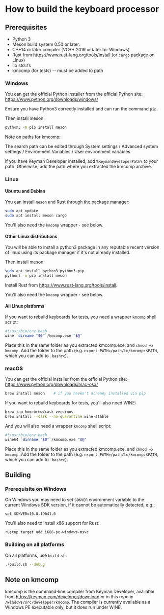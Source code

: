 # How to build the keyboard processor

## Prerequisites

- Python 3
- Meson build system 0.50 or later.
- C++14 or later compiler (VC++ 2019 or later for Windows).
- Rust from <https://www.rust-lang.org/tools/install> (or `cargo` package on Linux)
- lib std::fs
- kmcomp (for tests) -- must be added to path

### Windows

You can get the official Python installer from the official Python site:
<https://www.python.org/downloads/windows/>

Ensure you have Python3 correctly installed and can run the command `pip`.

Then install meson:

```bash
python3 -m pip install meson
```

Note on paths for kmcomp:

The search path can be edited through System settings / Advanced system settings
/ Environment Variables / User environment variables.

If you have Keyman Developer installed, add `%KeymanDeveloperPath%` to your
path. Otherwise, add the path where you extracted the kmcomp archive.

### Linux

#### Ubuntu and Debian

You can install `meson` and Rust through the package manager:

```bash
sudo apt update
sudo apt install meson cargo
```

You'll also need the `kmcomp` wrapper - see below.

#### Other Linux distributions

You will be able to install a python3 package in any reputable recent version of
linux using its package manager if it's not already installed.

Then install meson:

```bash
sudo apt install python3 python3-pip
python3 -m pip install meson
```

Install Rust from <https://www.rust-lang.org/tools/install>.

You'll also need the `kmcomp` wrapper - see below.

#### All Linux platforms

If you want to rebuild keyboards for tests, you need a wrapper `kmcomp` shell
script:

```bash
#!/usr/bin/env bash
wine `dirname "$0"`/kmcomp.exe "$@"
```

Place this in the same folder as you extracted kmcomp.exe, and
`chmod +x kmcomp`. Add the folder to the path (e.g.
`export PATH=/path/to/kmcomp:$PATH`, which you can add to `.bashrc`).

### macOS

You can get the official installer from the official Python site:
<https://www.python.org/downloads/mac-osx/>

```bash
brew install meson    # if you haven't already installed via pip
```

If you want to rebuild keyboards for tests, you'll also need WINE:

```bash
brew tap homebrew/cask-versions
brew install --cask --no-quarantine wine-stable
```

And you will also need a wrapper `kmcomp` shell script:

```bash
#!/usr/bin/env bash
wine64 `dirname "$0"`/kmcomp.exe "$@"
```

Place this in the same folder as you extracted kmcomp.exe, and
`chmod +x kmcomp`. Add the folder to the path (e.g.
`export PATH=/path/to/kmcomp:$PATH`, which you can add to `.bashrc`).

## Building

### Prerequisite on Windows

On Windows you may need to set `SDKVER` environment variable to the current
Windows SDK version, if it cannot be automatically detected, e.g.:

```DOS
set SDKVER=10.0.19041.0
```

You'll also need to install x86 support for Rust:

```DOS
rustup target add i686-pc-windows-msvc
```

### Building on all platforms

On all platforms, use `build.sh`.

```bash
./build.sh --debug
```

## Note on kmcomp

kmcomp is the command-line compiler from Keyman Developer, available from
<https://keyman.com/developer/download> or in this repo in
`/windows/src/developer/kmcomp`. The compiler is currently available as a
Windows PE executable only, but it does run under WINE.
